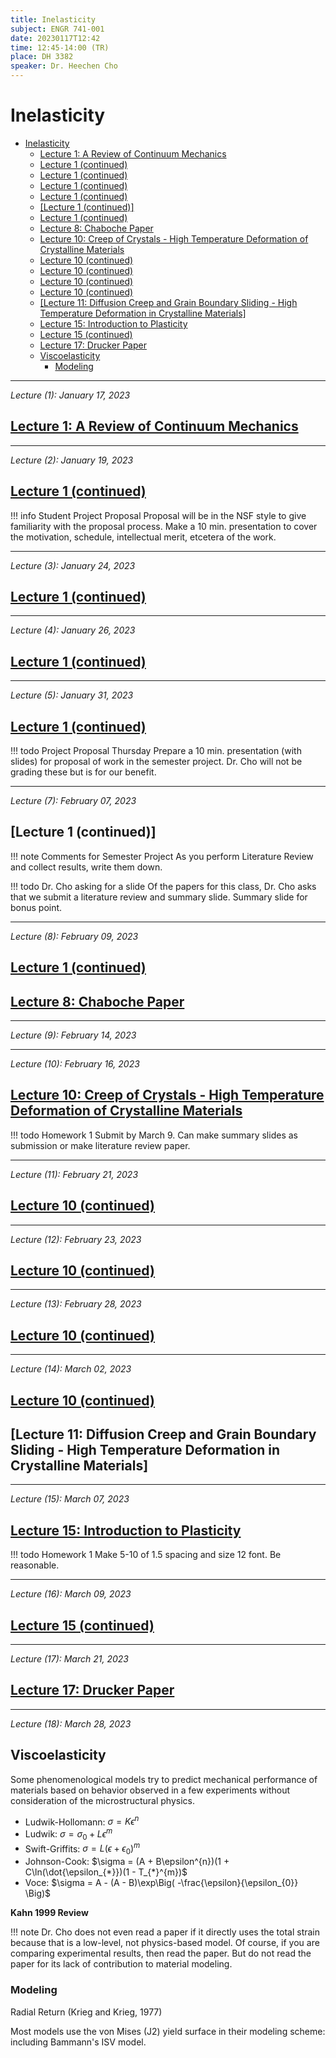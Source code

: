 ```yaml
---
title: Inelasticity
subject: ENGR 741-001
date: 20230117T12:42
time: 12:45-14:00 (TR)
place: DH 3382
speaker: Dr. Heechen Cho
---
```

# Inelasticity
- [Inelasticity](#inelasticity)
  - [Lecture 1: A Review of Continuum Mechanics](#lecture-1-a-review-of-continuum-mechanics)
  - [Lecture 1 (continued)](#lecture-1-continued)
  - [Lecture 1 (continued)](#lecture-1-continued-1)
  - [Lecture 1 (continued)](#lecture-1-continued-2)
  - [Lecture 1 (continued)](#lecture-1-continued-3)
  - [\[Lecture 1 (continued)\]](#lecture-1-continued-4)
  - [Lecture 1 (continued)](#lecture-1-continued-5)
  - [Lecture 8: Chaboche Paper](#lecture-8-chaboche-paper)
  - [Lecture 10: Creep of Crystals - High Temperature Deformation of Crystalline Materials](#lecture-10-creep-of-crystals---high-temperature-deformation-of-crystalline-materials)
  - [Lecture 10 (continued)](#lecture-10-continued)
  - [Lecture 10 (continued)](#lecture-10-continued-1)
  - [Lecture 10 (continued)](#lecture-10-continued-2)
  - [Lecture 10 (continued)](#lecture-10-continued-3)
  - [\[Lecture 11: Diffusion Creep and Grain Boundary Sliding - High Temperature Deformation in Crystalline Materials\]](#lecture-11-diffusion-creep-and-grain-boundary-sliding---high-temperature-deformation-in-crystalline-materials)
  - [Lecture 15: Introduction to Plasticity](#lecture-15-introduction-to-plasticity)
  - [Lecture 15 (continued)](#lecture-15-continued)
  - [Lecture 17: Drucker Paper](#lecture-17-drucker-paper)
  - [Viscoelasticity](#viscoelasticity)
    - [Modeling](#modeling)



---


*Lecture (1): January 17, 2023*
## [Lecture 1: A Review of Continuum Mechanics](engr-741-001-inelasticity/lecture-1-a-review-of-continuum-mechanics.md)


---


*Lecture (2): January 19, 2023*
## [Lecture 1 (continued)](engr-741-001-inelasticity/lecture-1-a-review-of-continuum-mechanics.md#useful-identities)

!!! info Student Project Proposal
    Proposal will be in the NSF style to give familiarity with the proposal process.
    Make a 10 min. presentation to cover the motivation, schedule, intellectual merit, etcetera of the work.


---


*Lecture (3): January 24, 2023*
## [Lecture 1 (continued)](engr-741-001-inelasticity/lecture-1-a-review-of-continuum-mechanics.md#interpretation-of-the-scalar-product)


---


*Lecture (4): January 26, 2023*
## [Lecture 1 (continued)](engr-741-001-inelasticity/lecture-1-a-review-of-continuum-mechanics.md#kinematics)


---


*Lecture (5): January 31, 2023*
## [Lecture 1 (continued)](engr-741-001-inelasticity/lecture-1-a-review-of-continuum-mechanics.md#eulerian-rate-of-deformation-and-vorticity)

!!! todo Project Proposal Thursday
    Prepare a 10 min. presentation (with slides) for proposal of work in the semester project.
    Dr. Cho will not be grading these but is for our benefit.


---


*Lecture (7): February 07, 2023*
## [Lecture 1 (continued)]

!!! note Comments for Semester Project
    As you perform Literature Review and collect results, write them down.

!!! todo Dr. Cho asking for a slide
    Of the papers for this class, Dr. Cho asks that we submit a literature review and summary slide.
    Summary slide for bonus point.


---


*Lecture (8): February 09, 2023*
## [Lecture 1 (continued)](engr-741-001-inelasticity/lecture-1-a-review-of-continuum-mechanics.md#thermodynamics)

## [Lecture 8: Chaboche Paper](engr-741-001-inelasticity/lecture-8-chaboche-paper.md)


---


*Lecture (9): February 14, 2023*


---


*Lecture (10): February 16, 2023*
## [Lecture 10: Creep of Crystals - High Temperature Deformation of Crystalline Materials](engr-741-001-inelasticity/lecture-10-creep-of-crystals---high-temperature-deformation-in-crystalline-materials.md)
!!! todo Homework 1
    Submit by March 9.
    Can make summary slides as submission or make literature review paper.



---


*Lecture (11): February 21, 2023*
## [Lecture 10 (continued)](engr-741-001-inelasticity/lecture-10-creep-of-crystals---high-temperature-deformation-in-crystalline-materials.md#)


---


*Lecture (12): February 23, 2023*
## [Lecture 10 (continued)](engr-741-001-inelasticity/lecture-10-creep-of-crystals---high-temperature-deformation-in-crystalline-materials.md#dislocations-and-slip)


---


*Lecture (13): February 28, 2023*
## [Lecture 10 (continued)](engr-741-001-inelasticity/lecture-10-creep-of-crystals---high-temperature-deformation-in-crystalline-materials.md#dislocation-creep)


---


*Lecture (14): March 02, 2023*
## [Lecture 10 (continued)](engr-741-001-inelasticity/lecture-10-creep-of-crystals---high-temperature-deformation-in-crystalline-materials.md#bailey-orowan-vs-orowans-equation)

## [Lecture 11: Diffusion Creep and Grain Boundary Sliding - High Temperature Deformation in Crystalline Materials]


---


*Lecture (15): March 07, 2023*
## [Lecture 15: Introduction to Plasticity](engr-741-001-inelasticity/lecture-15-introduction-to-plasticity.md)

!!! todo Homework 1
    Make 5-10 of 1.5 spacing and size 12 font.
    Be reasonable.



---


*Lecture (16): March 09, 2023*
## [Lecture 15 (continued)](engr-741-001-inelasticity/lecture-15-introduction-to-plasticity.md#incremental-plasticity-theory)


---


*Lecture (17): March 21, 2023*
## [Lecture 17: Drucker Paper](engr-741-001-inelasticity/drucker-paper.md)



---


*Lecture (18): March 28, 2023*
## Viscoelasticity
Some phenomenological models try to predict mechanical performance of materials based on behavior observed in a few experiments without consideration of the microstructural physics.
- Ludwik-Hollomann: $\sigma = K\epsilon^{n}$
- Ludwik: $\sigma = \sigma_{0} + L\epsilon^{m}$
- Swift-Griffits: $\sigma = L(\epsilon + \epsilon_{0})^{m}$
- Johnson-Cook: $\sigma = (A + B\epsilon^{n})(1 + C\ln(\dot{\epsilon_{*}})(1 - T_{*}^{m})$
- Voce: $\sigma = A - (A - B)\exp\Big( -\frac{\epsilon}{\epsilon_{0}} \Big)$

**Kahn 1999 Review**

!!! note
    Dr. Cho does not even read a paper if it directly uses the total strain because that is a low-level, not physics-based model.
    Of course, if you are comparing experimental results, then read the paper.
    But do not read the paper for its lack of contribution to material modeling.

### Modeling
Radial Return (Krieg and Krieg, 1977)

Most models use the von Mises (J2) yield surface in their modeling scheme: including Bammann's ISV model.

